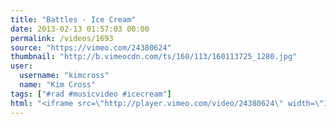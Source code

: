 ```yaml
---
title: "Battles - Ice Cream"
date: 2013-02-13 01:57:03 00:00
permalink: /videos/1693
source: "https://vimeo.com/24380624"
thumbnail: "http://b.vimeocdn.com/ts/160/113/160113725_1280.jpg"
user:
  username: "kimcross"
  name: "Kim Cross"
tags: ["#rad #musicvideo #icecream"]
html: "<iframe src=\"http://player.vimeo.com/video/24380624\" width=\"1280\" height=\"720\" frameborder=\"0\" webkitAllowFullScreen mozallowfullscreen allowFullScreen></iframe>"
---
```



